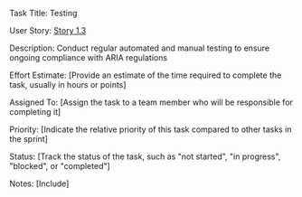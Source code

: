 Task Title: Testing

User Story: [Story 1.3](documentation/theme_1/initiatives/Epics/Stories/Story_1.3.md)

Description: Conduct regular automated and manual testing to ensure ongoing compliance with ARIA regulations

Effort Estimate: [Provide an estimate of the time required to complete the task, usually in hours or points]

Assigned To: [Assign the task to a team member who will be responsible for completing it]

Priority: [Indicate the relative priority of this task compared to other tasks in the sprint]

Status: [Track the status of the task, such as "not started", "in progress", "blocked", or "completed"]

Notes: [Include]